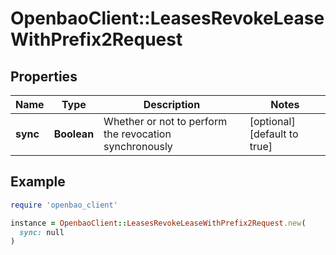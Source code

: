 # OpenbaoClient::LeasesRevokeLeaseWithPrefix2Request

## Properties

| Name | Type | Description | Notes |
| ---- | ---- | ----------- | ----- |
| **sync** | **Boolean** | Whether or not to perform the revocation synchronously | [optional][default to true] |

## Example

```ruby
require 'openbao_client'

instance = OpenbaoClient::LeasesRevokeLeaseWithPrefix2Request.new(
  sync: null
)
```

